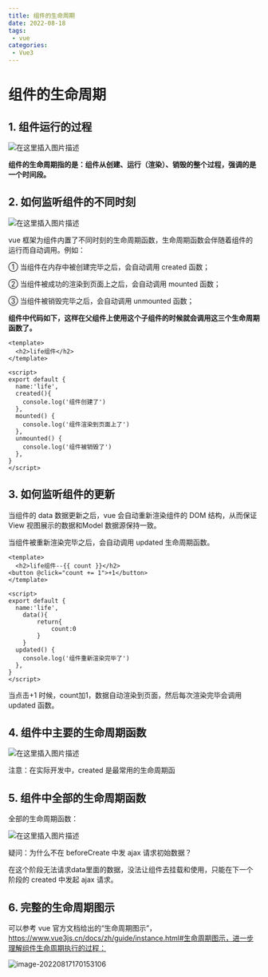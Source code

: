 ```yaml
---
title: 组件的生命周期
date: 2022-08-18
tags:
 - vue
categories:
 - Vue3
---
```


# 组件的生命周期

## 1. 组件运行的过程

![在这里插入图片描述](https://img-blog.csdnimg.cn/8a480c55552841798000e996481e5cae.png)

**组件的生命周期指的是：组件从创建、运行（渲染）、销毁的整个过程，强调的是一个时间段。**



## 2. 如何监听组件的不同时刻

![在这里插入图片描述](https://img-blog.csdnimg.cn/8c38656e79cd4b75bfe3fa23dec4787b.png)

vue 框架为组件内置了不同时刻的生命周期函数，生命周期函数会伴随着组件的运行而自动调用。例如：

① 当组件在内存中被创建完毕之后，会自动调用 created 函数；

② 当组件被成功的渲染到页面上之后，会自动调用 mounted 函数；

③ 当组件被销毁完毕之后，会自动调用 unmounted 函数；



**组件中代码如下，这样在父组件上使用这个子组件的时候就会调用这三个生命周期函数了。**

```vue
<template>
  <h2>life组件</h2>
</template>

<script>
export default {
  name:'life',
  created(){
    console.log('组件创建了')
  },
  mounted() {
    console.log('组件渲染到页面上了')
  },
  unmounted() {
    console.log('组件被销毁了')
  },
}
</script>
```



## 3. 如何监听组件的更新

当组件的 data 数据更新之后，vue 会自动重新渲染组件的 DOM 结构，从而保证 View 视图展示的数据和Model 数据源保持一致。

当组件被重新渲染完毕之后，会自动调用 updated 生命周期函数。

```vue
<template>
  <h2>life组件--{{ count }}</h2>
<button @click="count += 1">+1</button>
</template>

<script>
export default {
  name:'life',
    data(){
        return{
            count:0
        }
    }
  updated() {
    console.log('组件重新渲染完毕了')
  },
}
</script>
```

当点击+1 时候，count加1，数据自动渲染到页面，然后每次渲染完毕会调用 updated 函数。





## 4. 组件中主要的生命周期函数

![在这里插入图片描述](https://img-blog.csdnimg.cn/678c18ddd6da4f2a8329d5b3bfbf4f86.png)

注意：在实际开发中，created 是最常用的生命周期函



## 5. 组件中全部的生命周期函数

全部的生命周期函数：

![在这里插入图片描述](https://img-blog.csdnimg.cn/8a3bd0c2b8ed4e209f37df92fb7b2268.png)

疑问：为什么不在 beforeCreate 中发 ajax 请求初始数据？

在这个阶段无法请求data里面的数据，没法让组件去挂载和使用，只能在下一个阶段的 created 中发起 ajax 请求。



## 6. 完整的生命周期图示

可以参考 vue 官方文档给出的“生命周期图示”，https://www.vue3js.cn/docs/zh/guide/instance.html#生命周期图示，进一步理解组件生命周期执行的过程：

![image-20220817170153106](https://img-blog.csdnimg.cn/60281b28ef3944e182ead9416d4185d5.png)